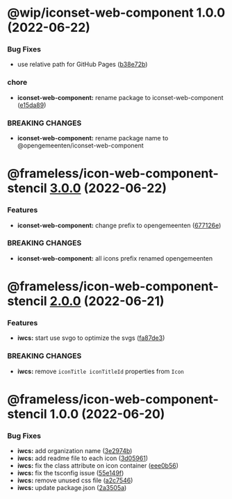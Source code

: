 # @wip/iconset-web-component 1.0.0 (2022-06-22)


### Bug Fixes

* use relative path for GitHub Pages ([b38e72b](https://github.com/frameless/iconset-npm/commit/b38e72b6cd9f35a848668d070c90edc89f8d090b))


### chore

* **iconset-web-component:** rename package to iconset-web-component ([e15da89](https://github.com/frameless/iconset-npm/commit/e15da890d61f279625db278fb54c6a0a795db125))


### BREAKING CHANGES

* **iconset-web-component:** rename package name to @opengemeenten/iconset-web-component

# @frameless/icon-web-component-stencil [3.0.0](https://github.com/frameless/opengemeenten-iconset/compare/@frameless/icon-web-component-stencil@2.0.0...@frameless/icon-web-component-stencil@3.0.0) (2022-06-22)


### Features

* **iconset-web-component:** change prefix to opengemeenten ([677126e](https://github.com/frameless/opengemeenten-iconset/commit/677126edb2539eea259b67e8e8c99285f3543cfb))


### BREAKING CHANGES

* **iconset-web-component:** all icons prefix renamed opengemeenten

# @frameless/icon-web-component-stencil [2.0.0](https://github.com/frameless/opengemeenten-iconset/compare/@frameless/icon-web-component-stencil@1.0.0...@frameless/icon-web-component-stencil@2.0.0) (2022-06-21)

### Features

- **iwcs:** start use svgo to optimize the svgs ([fa87de3](https://github.com/frameless/opengemeenten-iconset/commit/fa87de348683c717d664bd42b2f876e7500b76a4))

### BREAKING CHANGES

- **iwcs:** remove `iconTitle iconTitleId` properties from `Icon`

# @frameless/icon-web-component-stencil 1.0.0 (2022-06-20)

### Bug Fixes

- **iwcs:** add organization name ([3e2974b](https://github.com/frameless/opengemeenten-iconset/commit/3e2974b6d26e567cba5971e1abc9772ee93223fd))
- **iwcs:** add readme file to each icon ([3d05961](https://github.com/frameless/opengemeenten-iconset/commit/3d05961ad1d798b782beb8f9e55ba393c86b4aff))
- **iwcs:** fix the class attribute on icon container ([eee0b56](https://github.com/frameless/opengemeenten-iconset/commit/eee0b565955a1da084ccbfc9f360a1df94a229d7))
- **iwcs:** fix the tsconfig issue ([55e149f](https://github.com/frameless/opengemeenten-iconset/commit/55e149fcc372ee8f3fa5d7592389bea19e27a0bb))
- **iwcs:** remove unused css file ([a2c7546](https://github.com/frameless/opengemeenten-iconset/commit/a2c75461ad20d9502f836f7a73ee0f5b0ea28421))
- **iwcs:** update package.json ([2a3505a](https://github.com/frameless/opengemeenten-iconset/commit/2a3505a30a7b3f6fbc0bcf76a4aa552d1ac6bb90))

